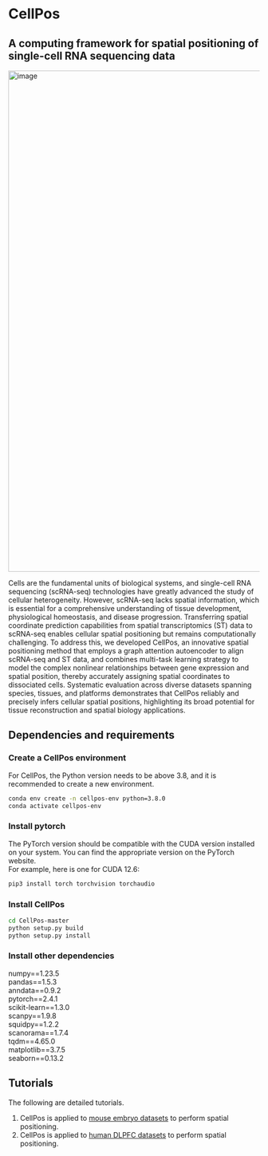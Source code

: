  # CellPos
## A computing framework for spatial positioning of single-cell RNA sequencing data 

<img width="1413" height="1005" alt="image" src="https://github.com/user-attachments/assets/7c68ca7a-c662-4825-a73f-08e7002cf77f" />

Cells are the fundamental units of biological systems, and single-cell RNA sequencing (scRNA-seq) technologies have greatly advanced the study of cellular heterogeneity. However, scRNA-seq lacks spatial information, which is essential for a comprehensive understanding of tissue development, physiological homeostasis, and disease progression. Transferring spatial coordinate prediction capabilities from spatial transcriptomics (ST) data to scRNA-seq enables cellular spatial positioning but remains computationally challenging. To address this, we developed CellPos, an innovative spatial positioning method that employs a graph attention autoencoder to align scRNA-seq and ST data, and combines multi-task learning strategy to model the complex nonlinear relationships between gene expression and spatial position, thereby accurately assigning spatial coordinates to dissociated cells. Systematic evaluation across diverse datasets spanning species, tissues, and platforms demonstrates that CellPos reliably and precisely infers cellular spatial positions, highlighting its broad potential for tissue reconstruction and spatial biology applications.

## Dependencies and requirements 
### Create a CellPos environment
For CellPos, the Python version needs to be above 3.8, and it is recommended to create a new environment.
```bash
conda env create -n cellpos-env python=3.8.0
conda activate cellpos-env 
```
### Install pytorch
The PyTorch version should be compatible with the CUDA version installed on your system. You can find the appropriate version on the PyTorch website.   
For example, here is one for CUDA 12.6:
```bash
pip3 install torch torchvision torchaudio
```
### Install CellPos
```bash
cd CellPos-master
python setup.py build
python setup.py install
```
### Install other dependencies
numpy==1.23.5  
pandas==1.5.3  
anndata==0.9.2   
pytorch==2.4.1   
scikit-learn==1.3.0   
scanpy==1.9.8    
squidpy==1.2.2   
scanorama==1.7.4   
tqdm==4.65.0   
matplotlib==3.7.5  
seaborn==0.13.2   
## Tutorials
The following are detailed tutorials.   
1. CellPos is applied to [mouse embryo datasets](./tutorials/Analysis_Mouse_Embryo.ipynb) to perform spatial positioning.   
2. CellPos is applied to [human DLPFC datasets](./tutorials/Analysis_Human_DLPFC.ipynb) to perform spatial positioning.  






